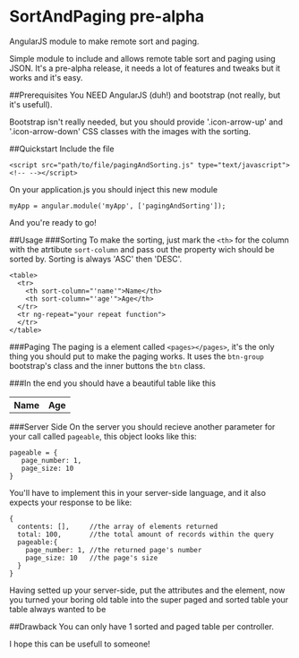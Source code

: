 SortAndPaging pre-alpha
=======================

AngularJS module to make remote sort and paging.

Simple module to include and allows remote table sort and paging using JSON. 
It's a pre-alpha release, it needs a lot of features and tweaks but it works and it's easy.

##Prerequisites
You NEED AngularJS (duh!) and bootstrap (not really, but it's usefull).

Bootstrap isn't really needed, but you should provide '.icon-arrow-up' and '.icon-arrow-down' CSS classes with the
images with the sorting.

##Quickstart
Include the file

    <script src="path/to/file/pagingAndSorting.js" type="text/javascript"><!-- --></script>

On your application.js you should inject this new module

    myApp = angular.module('myApp', ['pagingAndSorting']);
    
And you're ready to go!

##Usage
###Sorting
To make the sorting, just mark the `<th>` for the column with the atrtibute `sort-column` and pass out
the property wich should be sorted by. Sorting is always 'ASC' then 'DESC'.

    <table>
      <tr>
        <th sort-column="'name'">Name</th>
        <th sort-column="'age'">Age</th>
      </tr>
      <tr ng-repeat="your repeat function">
      </tr>
    </table>

###Paging
The paging is a element called `<pages></pages>`, it's the only thing you should put to make the paging works.
It uses the `btn-group` bootstrap's class and the inner buttons the `btn` class.

###In the end
you should have a beautiful table like this
    <div>
      <table>
        <tr>
          <th sort-column="'name'">Name</th>
          <th sort-column="'age'">Age</th>
        </tr>
        <tr ng-repeat="your repeat function">
        </tr>
      </table>
      <pages></pages>
    </div>

###Server Side
On the server you should recieve another parameter for your call called `pageable`, this object looks like this:

    pageable = {
       page_number: 1,
       page_size: 10
    }
    
You'll have to implement this in your server-side language, and it also expects your response to be like:

    {
      contents: [],     //the array of elements returned
      total: 100,       //the total amount of records within the query
      pageable:{
        page_number: 1, //the returned page's number
        page_size: 10   //the page's size
      }
    }
    
Having setted up your server-side, put the attributes and the element, now you turned your boring old table into the
super paged and sorted table your table always wanted to be

##Drawback
You can only have 1 sorted and paged table per controller.

I hope this can be usefull to someone!
